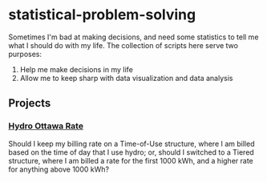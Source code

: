 # statistical-problem-solving

Sometimes I'm bad at making decisions, and need some statistics to tell me what I should do with my life. The collection of scripts here serve two purposes:

1. Help me make decisions in my life
2. Allow me to keep sharp with data visualization and data analysis

## Projects

### [Hydro Ottawa Rate](https://github.com/BrandonEdwards/statistical-problem-solving/tree/master/hydro-ottawa-rate)
Should I keep my billing rate on a Time-of-Use structure, where I am billed based on the time of day that I use hydro; or, should I switched to a Tiered structure, where I am billed a rate for the first 1000 kWh, and a higher rate for anything above 1000 kWh?
